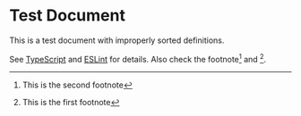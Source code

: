# Test Document

This is a test document with improperly sorted definitions.

See [TypeScript] and [ESLint] for details.
Also check the footnote[^second] and [^first].

[^second]: This is the second footnote
[^first]: This is the first footnote

[TypeScript]: https://www.typescriptlang.org
[ESLint]: https://eslint.org
